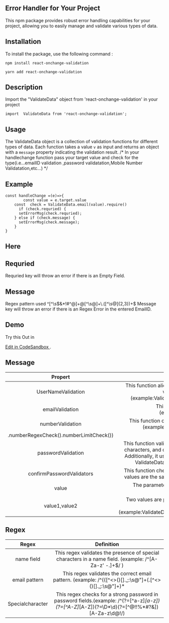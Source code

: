 ## Error Handler for Your Project
This npm package provides robust error handling capabilities for your project, allowing you to easily manage and validate various types of data.
 ## Installation 
 To install the package, use the following command :
 ````
npm install react-onchange-validation
````
 ````
yarn add react-onchange-validation
````
## Description

Import the  "ValidateData" object from 'react-onchange-validation' in your project
````
import  ValidateData from 'react-onchange-validation';
```` 
 ## Usage
 The ValidateData object is a collection of validation functions for different types of data. Each
function takes a value `v` as input and returns an object with a `message` property indicating the
validation result. 
/* In your handlechange function pass your target value and check for the type(i.e...emailID validation ,password validatation,Mobile Number Validatation,etc...) */

## Example

````
const handleChange =(e)=>{
        const value = e.target.value
    const  check = ValidateData.email(value).require()
      if (check.requried) {
      setErrorMsg(check.requried);
    } else if (check.message) {
      setErrorMsg(check.message);
    }
}

````
<!-- ![Code image](./assets/code.png) -->

## Here 
 ## Requried  
 Requried  key will throw an error if there is an Empty Field.
 ## Message  

 Regex pattern used 
   ^[^\s$&*!#^@]+@[^\s@]+\.([^\s@]{2,3})+$
Message key will throw an error  if  there is an Regex Error in the entered EmailID.
<!-- ![Web image](./assets/web.png) -->


## Demo 
Try this Out in

 [Edit in CodeSandbox ](https://codesandbox.io/p/sandbox/react-forms-forked-w3yctm?file=%2Fsrc%2Fcomponents%2FApp.jsx%3A15%2C33).

## Message
| Propert | Definition    |                
| :---:   | :---: | 
| UserNameValidation | This function alidates name fields, ensuring that the first character is not a whitespace and validate special character. (example:ValidateData.usernameCheck(e.target.value).nameCheck())    |  
| emailValidation |This function validates a valid email using regex. (example:ValidateData.email(value).require()) | 
| numberValidation |This function checks a number field for minimum and maximum length. (example:ValidateData.mobileNumberCheck(e.target.value)
.numberRegexCheck().numberLimitCheck())  |  
| passwordValidation | This function validates strong passwords, ensuring there are no whitespace characters, and checks for both minimum and maximum password lengths. Additionally, it uses regex to verify the strength of the password. (example: ValidateData.password(value).passwordRegex().passwordLimit())|   
| confirmPasswordValidators | This function checks whether the new password and the confirm password values are the same.  (example:confirmPasswordValidators(value1,value2))  | 
| value | The parameter type for this function is now set to 'any' for the value  (example:passwordValidation(value))  |  
| value1,value2 | Two values are present: value1 represents the new password, and value2 represents the confirm password.(example:ValidateData.cpasswordCheck(value1,value2).comparingPassword()) |




## Regex
| Regex | Definition    | 
| :---:   | :---: | 
|name field  | This regex validates the presence of special characters in a name field.  (example: /^[A-Za-z' \-.]+$/ ) | 
| email pattern | This regex validates the correct email pattern. (example: /^(([^<>()[]\.,;:\s@"]+(.[^<>()[]\.,;:\s@"]+)* | 
| Specialcharacter| This regex checks for a strong password in password fields.(example:    /^(?=[^a-z]*[a-z])(?=[^A-Z]*[A-Z])(?=\D*\d)(?=[^@$!%*#?&]*[@$!%*#?&])[A-Za-z\d@$!%*#?&]*$/) |